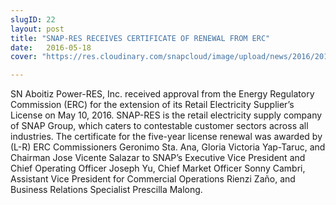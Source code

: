 ```yaml
---
slugID: 22
layout: post
title: "SNAP-RES RECEIVES CERTIFICATE OF RENEWAL FROM ERC"
date:   2016-05-18 
cover: "https://res.cloudinary.com/snapcloud/image/upload/news/2016/2016-07-snap.jpg"

---
```

SN Aboitiz Power-RES, Inc. received approval from the Energy Regulatory Commission (ERC) for the extension of its Retail Electricity Supplier’s License on May 10, 2016. SNAP-RES is the retail electricity supply company of SNAP Group, which caters to contestable customer sectors across all industries. The certificate for the five-year license renewal was awarded by (L-R) ERC Commissioners Geronimo Sta. Ana, Gloria Victoria Yap-Taruc, and Chairman Jose Vicente Salazar to SNAP’s Executive Vice President and Chief Operating Officer Joseph Yu, Chief Market Officer Sonny Cambri, Assistant Vice President for Commercial Operations Rienzi Zaño, and Business Relations Specialist Prescilla Malong.